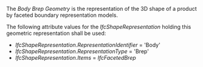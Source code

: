 The _Body Brep Geometry_ is the representation of the 3D shape of a product by faceted boundary representation models.

The following attribute values for the _IfcShapeRepresentation_ holding this geometric representation shall be used:

* _IfcShapeRepresentation_._RepresentationIdentifier_ = 'Body'
* _IfcShapeRepresentation_._RepresentationType_ = 'Brep'
* _IfcShapeRepresentation_._Items_ = _IfcFacetedBrep_
